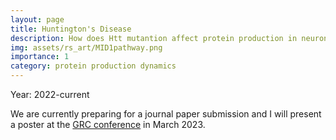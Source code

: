 ```yaml
---
layout: page
title: Huntington's Disease
description: How does Htt mutantion affect protein production in neurons?
img: assets/rs_art/MID1pathway.png
importance: 1
category: protein production dynamics
---
```


Year: 2022-current

We are currently preparing for a journal paper submission and I will present a poster at the [GRC conference](https://www.grc.org/dendrites-molecules-structure-and-function-conference/2023/) in March 2023.